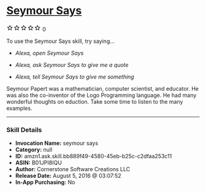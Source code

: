 # [Seymour Says](http://alexa.amazon.com/#skills/amzn1.ask.skill.bb889f49-4580-45eb-b25c-c2dfaa253c11)
![0 stars](../../images/ic_star_border_black_18dp_1x.png)![0 stars](../../images/ic_star_border_black_18dp_1x.png)![0 stars](../../images/ic_star_border_black_18dp_1x.png)![0 stars](../../images/ic_star_border_black_18dp_1x.png)![0 stars](../../images/ic_star_border_black_18dp_1x.png) 0

To use the Seymour Says skill, try saying...

* *Alexa, open Seymour Says*

* *Alexa, ask Seymour Says to give me a quote*

* *Alexa, tell Seymour Says to give me something*

Seymour Papert was a mathematician, computer scientist, and educator. He was also the co-inventor of the Logo Programming language. He had many wonderful thoughts on eduction. Take some time to listen to the many examples.

***

### Skill Details

* **Invocation Name:** seymour says
* **Category:** null
* **ID:** amzn1.ask.skill.bb889f49-4580-45eb-b25c-c2dfaa253c11
* **ASIN:** B01JPI8IQU
* **Author:** Cornerstone Software Creations LLC
* **Release Date:** August 5, 2016 @ 03:07:52
* **In-App Purchasing:** No
